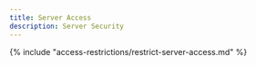 ```yaml
---
title: Server Access
description: Server Security
---
```



{% include "access-restrictions/restrict-server-access.md" %}